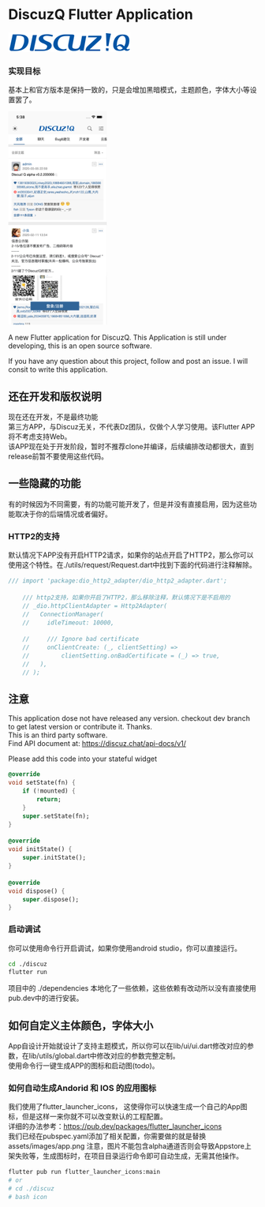 # DiscuzQ Flutter Application
<p><img src="discuz/assets/images/logo.png"/>  </p> 

### 实现目标
基本上和官方版本是保持一致的，只是会增加黑暗模式，主题颜色，字体大小等设置罢了。
<p><img width="200px" src="snapshot.png"/>  </p> 
A new Flutter application for DiscuzQ. This Application is still under developing, this is an open source software.  

If you have any question about this project, follow and post an issue. I will consit to write this application.

## 还在开发和版权说明
现在还在开发，不是最终功能  
第三方APP，与Discuz无关，不代表Dz团队，仅做个人学习使用。该Flutter APP将不考虑支持Web。  
该APP现在处于开发阶段，暂时不推荐clone并编译，后续编排改动都很大，直到release前暂不要使用这些代码。  

## 一些隐藏的功能
有的时候因为不同需要，有的功能可能开发了，但是并没有直接启用，因为这些功能取决于你的后端情况或者偏好。
### HTTP2的支持
默认情况下APP没有开启HTTP2请求，如果你的站点开启了HTTP2，那么你可以使用这个特性。在./utils/request/Request.dart中找到下面的代码进行注释解除。   
```dart
/// import 'package:dio_http2_adapter/dio_http2_adapter.dart';

    /// http2支持，如果你开启了HTTP2，那么移除注释，默认情况下是不启用的
    // _dio.httpClientAdapter = Http2Adapter(
    //   ConnectionManager(
    //     idleTimeout: 10000,

    //     /// Ignore bad certificate
    //     onClientCreate: (_, clientSetting) =>
    //         clientSetting.onBadCertificate = (_) => true,
    //   ),
    // );

```

## 注意
This application dose not have released any version. checkout dev branch to get latest version or contribute it. Thanks.  
This is an third party software.  
Find API document at: https://discuz.chat/api-docs/v1/

Please add this code into your stateful widget  
```dart
@override
void setState(fn) {
    if (!mounted) {
        return;
    }
    super.setState(fn);
}

@override
void initState() {
    super.initState();
}

@override
void dispose() {
    super.dispose();
}
```

### 启动调试
你可以使用命令行开启调试，如果你使用android studio，你可以直接运行。  
```sh
cd ./discuz
flutter run
```
项目中的 ./dependencies 本地化了一些依赖，这些依赖有改动所以没有直接使用pub.dev中的进行安装。  

## 如何自定义主体颜色，字体大小
App自设计开始就设计了支持主题模式，所以你可以在lib/ui/ui.dart修改对应的参数，在lib/utils/global.dart中修改对应的参数完整定制。  
使用命令行一键生成APP的图标和启动图(todo)。

### 如何自动生成Andorid 和 IOS 的应用图标
我们使用了flutter_launcher_icons， 这使得你可以快速生成一个自己的App图标，但是这样一来你就不可以改变默认的工程配置。   
详细的办法参考：https://pub.dev/packages/flutter_launcher_icons   
我们已经在pubspec.yaml添加了相关配置，你需要做的就是替换 assets/images/app.png
注意，图片不能包含alpha通道否则会导致Appstore上架失败等，生成图标时，在项目目录运行命令即可自动生成，无需其他操作。   
```sh
flutter pub run flutter_launcher_icons:main
# or
# cd ./discuz
# bash icon
```